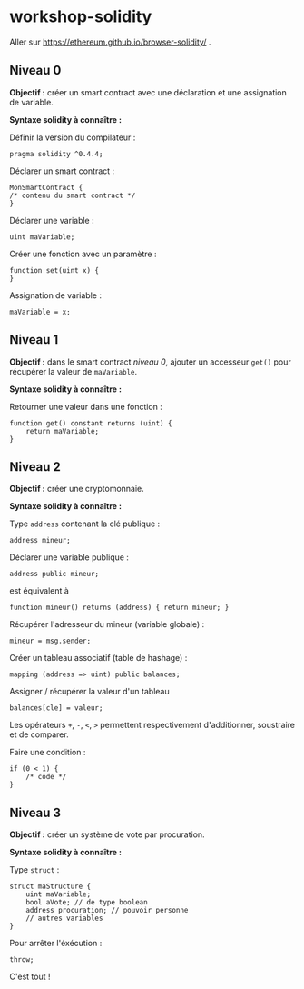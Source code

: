 # workshop-solidity

Aller sur https://ethereum.github.io/browser-solidity/ .

Niveau 0
--------

__Objectif :__ créer un smart contract avec une déclaration et une assignation de variable.

__Syntaxe solidity à connaître :__

Définir la version du compilateur :
```
pragma solidity ^0.4.4;
```

Déclarer un smart contract :
```
MonSmartContract {
/* contenu du smart contract */
}
```

Déclarer une variable :
```
uint maVariable;
```

Créer une fonction avec un paramètre :
```
function set(uint x) {
}
```

Assignation de variable :
```
maVariable = x;
```

Niveau 1
--------

__Objectif :__ dans le smart contract *niveau 0*, ajouter un accesseur `get()` pour récupérer la valeur de `maVariable`.

__Syntaxe solidity à connaître :__

Retourner une valeur dans une fonction :
```
function get() constant returns (uint) {
    return maVariable;
}
```

Niveau 2
--------

__Objectif :__ créer une cryptomonnaie.

__Syntaxe solidity à connaître :__

Type `address` contenant la clé publique  :
```
address mineur;
```

Déclarer une variable publique :
```
address public mineur;
```
est équivalent à
```
function mineur() returns (address) { return mineur; }
```
Récupérer l'adresseur du mineur (variable globale) :
```
mineur = msg.sender;
```

Créer un tableau associatif (table de hashage) :
```
mapping (address => uint) public balances;
```

Assigner / récupérer la valeur d'un tableau
```
balances[cle] = valeur;
```

Les opérateurs `+`, `-`, `<`, `>` permettent respectivement d'additionner, soustraire et de comparer.

Faire une condition :
```
if (0 < 1) {
    /* code */
}
```

Niveau 3
--------

__Objectif :__ créer un système de vote par procuration.

__Syntaxe solidity à connaître :__

Type `struct` :
```
struct maStructure {
    uint maVariable;
    bool aVote; // de type boolean
    address procuration; // pouvoir personne
    // autres variables
}
```

Pour arrêter l'éxécution :
```
throw;
```

C'est tout !
